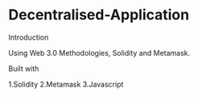 # Decentralised-Application

Introduction 

Using Web 3.0 Methodologies, Solidity and Metamask.

Built with 

1.Solidity 
2.Metamask 
3.Javascript


